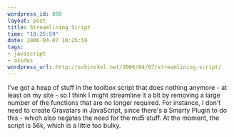 ```yaml
--- 
wordpress_id: 850
layout: post
title: Streamlining Script
time: "10:25:59"
date: 2006-04-07 10:25:59
tags: 
- javascript
- asides
wordpress_url: http://schinckel.net/2006/04/07/streamlining-script/
---
```

I've got a heap of stuff in the toolbox script that does nothing anymore - at least on my site - so I think I might streamline it a bit by removing a large number of the functions that are no longer required. For instance, I don't need to create Gravatars in JavaScript, since there's a Smarty Plugin to do this - which also negates the need for the md5 stuff. At the moment, the script is 56k, which is a little too bulky. 
